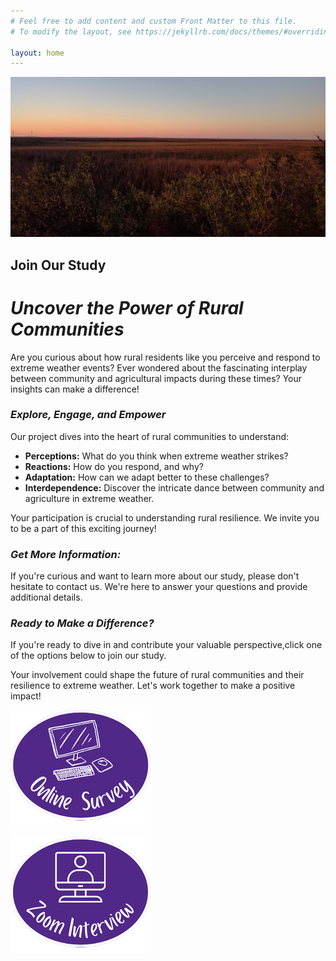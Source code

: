 ```yaml
---
# Feel free to add content and custom Front Matter to this file.
# To modify the layout, see https://jekyllrb.com/docs/themes/#overriding-theme-defaults

layout: home
---
```


![sunset](img/sunset.jpg)

## Join Our Study
# ___Uncover the Power of Rural Communities___

Are you curious about how rural residents like you perceive and respond to extreme weather events? Ever wondered about the fascinating interplay between community and agricultural impacts during these times? Your insights can make a difference!

### ___Explore, Engage, and Empower___

Our project dives into the heart of rural communities to understand:

- **Perceptions:** What do you think when extreme weather strikes?
- **Reactions:** How do you respond, and why?
- **Adaptation:** How can we adapt better to these challenges?
- **Interdependence:** Discover the intricate dance between community and agriculture in extreme weather.

Your participation is crucial to understanding rural resilience. We invite you to be a part of this exciting journey!

### ___Get More Information:___
If you're curious and want to learn more about our study, please don't hesitate to contact us. We're here to answer your questions and provide additional details.

### ___Ready to Make a Difference?___

If you're ready to dive in and contribute your valuable perspective,click one of the options below to join our study.

Your involvement could shape the future of rural communities and their resilience to extreme weather. Let's work together to make a positive impact!


[![survey](img/OnlineSurvey.png)](https://kstate.qualtrics.com/jfe/form/SV_39FxVKG3qniPGwS) 

[![interview](img/OnlineInterview.png)](https://kstate.qualtrics.com/jfe/form/SV_d4Lw7XfvwCobTiS)





